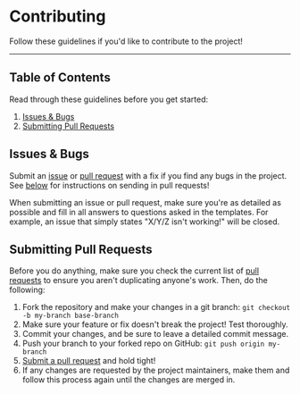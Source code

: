 # Contributing

Follow these guidelines if you'd like to contribute to the project!

---

## Table of Contents

Read through these guidelines before you get started:

1. [Issues & Bugs](#issues--bugs)
2. [Submitting Pull Requests](#submitting-pull-requests)

## Issues & Bugs

Submit an [issue][1] or [pull request][2] with a fix if you find any bugs in
the project. See [below](#submitting-pull-requests) for instructions on sending
in pull requests!

When submitting an issue or pull request, make sure you're as detailed as possible
and fill in all answers to questions asked in the templates. For example, an issue
that simply states "X/Y/Z isn't working!" will be closed.

## Submitting Pull Requests

Before you do anything, make sure you check the current list of [pull requests][3]
to ensure you aren't duplicating anyone's work. Then, do the following:

1. Fork the repository and make your changes in a git branch: `git checkout -b my-branch base-branch`
2. Make sure your feature or fix doesn't break the project! Test thoroughly.
3. Commit your changes, and be sure to leave a detailed commit message.
4. Push your branch to your forked repo on GitHub: `git push origin my-branch`
5. [Submit a pull request][3] and hold tight!
6. If any changes are requested by the project maintainers, make them and follow
   this process again until the changes are merged in.


[1]: https://github.com/Zastinian/HedystiaMD/issues/new
[2]: https://github.com/Zastinian/HedystiaMD/compare
[3]: https://github.com/Zastinian/HedystiaMD/pulls